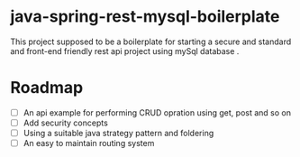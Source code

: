 # java-spring-rest-mysql-boilerplate

This project supposed to be a boilerplate for starting a secure and standard and front-end friendly rest api project using mySql database .

# Roadmap
- [ ] An api example for performing CRUD opration using get, post and so on
- [ ] Add security concepts
- [ ] Using a suitable java strategy pattern and foldering
- [ ] An easy to maintain routing system
